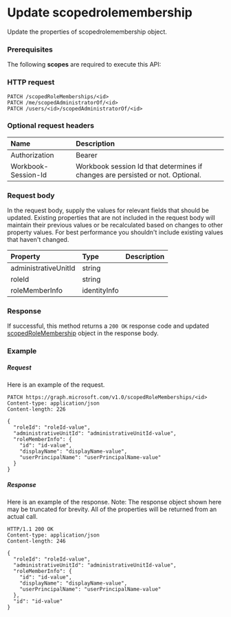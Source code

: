 # Update scopedrolemembership

Update the properties of scopedrolemembership object.
### Prerequisites
The following **scopes** are required to execute this API: 
### HTTP request
<!-- { "blockType": "ignored" } -->
```http
PATCH /scopedRoleMemberships/<id>
PATCH /me/scopedAdministratorOf/<id>
PATCH /users/<id>/scopedAdministratorOf/<id>
```
### Optional request headers
| Name       | Description|
|:-----------|:-----------|
| Authorization  | Bearer <code>|
| Workbook-Session-Id  | Workbook session Id that determines if changes are persisted or not. Optional.|

### Request body
In the request body, supply the values for relevant fields that should be updated. Existing properties that are not included in the request body will maintain their previous values or be recalculated based on changes to other property values. For best performance you shouldn't include existing values that haven't changed.

| Property	   | Type	|Description|
|:---------------|:--------|:----------|
|administrativeUnitId|string||
|roleId|string||
|roleMemberInfo|identityInfo||

### Response
If successful, this method returns a `200 OK` response code and updated [scopedRoleMembership](../resources/scopedrolemembership.md) object in the response body.
### Example
##### Request
Here is an example of the request.
<!-- {
  "blockType": "request",
  "name": "update_scopedrolemembership"
}-->
```http
PATCH https://graph.microsoft.com/v1.0/scopedRoleMemberships/<id>
Content-type: application/json
Content-length: 226

{
  "roleId": "roleId-value",
  "administrativeUnitId": "administrativeUnitId-value",
  "roleMemberInfo": {
    "id": "id-value",
    "displayName": "displayName-value",
    "userPrincipalName": "userPrincipalName-value"
  }
}
```
##### Response
Here is an example of the response. Note: The response object shown here may be truncated for brevity. All of the properties will be returned from an actual call.
<!-- {
  "blockType": "response",
  "truncated": true,
  "@odata.type": "microsoft.graph.scopedRoleMembership"
} -->
```http
HTTP/1.1 200 OK
Content-type: application/json
Content-length: 246

{
  "roleId": "roleId-value",
  "administrativeUnitId": "administrativeUnitId-value",
  "roleMemberInfo": {
    "id": "id-value",
    "displayName": "displayName-value",
    "userPrincipalName": "userPrincipalName-value"
  },
  "id": "id-value"
}
```

<!-- uuid: 8fcb5dbc-d5aa-4681-8e31-b001d5168d79
2015-10-25 14:57:30 UTC -->
<!-- {
  "type": "#page.annotation",
  "description": "Update scopedrolemembership",
  "keywords": "",
  "section": "documentation",
  "tocPath": ""
}-->